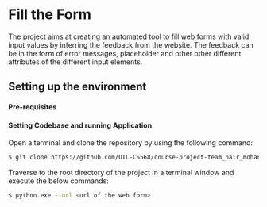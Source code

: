 # Fill the Form

The project aims at creating an automated tool to fill web forms with valid input values by inferring the feedback from the website. The feedback can be in the form of error messages, placeholder and other other different attributes of the different input elements.

## Setting up the environment
#### Pre-requisites
#### Setting Codebase and running Application
Open a terminal and clone the repository by using the following command:
```sh
$ git clone https://github.com/UIC-CS568/course-project-team_nair_mohanty.git
```
Traverse to the root directory of the project in a terminal window and execute the below commands:
```sh
$ python.exe --url <url of the web form>
```